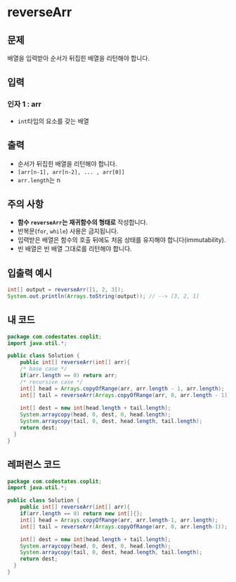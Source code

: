 # **reverseArr**

## **문제**

배열을 입력받아 순서가 뒤집힌 배열을 리턴해야 합니다.

## **입력**

### **인자 1 : arr**

- `int`타입의 요소를 갖는 배열

## **출력**

- 순서가 뒤집힌 배열을 리턴해야 합니다.
- `[arr[n-1], arr[n-2], ... , arr[0]]`
- `arr.length`는 n

## **주의 사항**

- **함수 `reverseArr`는 재귀함수의 형태로** 작성합니다.
- 반복문(`for`, `while`) 사용은 금지됩니다.
- 입력받은 배열은 함수의 호출 뒤에도 처음 상태를 유지해야 합니다(immutability).
- 빈 배열은 빈 배열 그대로를 리턴해야 합니다.

## **입출력 예시**

```java
int[] output = reverseArr([1, 2, 3]);
System.out.println(Arrays.toString(output)); // --> [3, 2, 1]
```

## 내 코드

```java
package com.codestates.coplit; 
import java.util.*;

public class Solution { 
	public int[] reverseArr(int[] arr){
    /* base case */
    if(arr.length == 0) return arr;
    /* recursive case */
    int[] head = Arrays.copyOfRange(arr, arr.length - 1, arr.length);
    int[] tail = reverseArr(Arrays.copyOfRange(arr, 0, arr.length - 1));
    
    int[] dest = new int[head.length + tail.length];
    System.arraycopy(head, 0, dest, 0, head.length);
    System.arraycopy(tail, 0, dest, head.length, tail.length);
    return dest;
  }
}
```

## 레퍼런스 코드

```java
package com.codestates.coplit; 
import java.util.*;

public class Solution { 
	public int[] reverseArr(int[] arr){
    if(arr.length == 0) return new int[]{};
    int[] head = Arrays.copyOfRange(arr, arr.length-1, arr.length);
    int[] tail = reverseArr(Arrays.copyOfRange(arr, 0, arr.length-1));

    int[] dest = new int[head.length + tail.length];
    System.arraycopy(head, 0, dest, 0, head.length);
    System.arraycopy(tail, 0, dest, head.length, tail.length);
    return dest;
  }
}
```